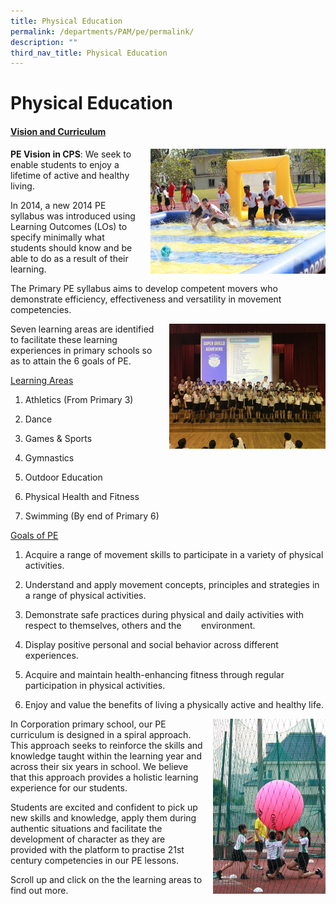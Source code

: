 ```yaml
---
title: Physical Education
permalink: /departments/PAM/pe/permalink/
description: ""
third_nav_title: Physical Education
---
```


Physical Education 
===================
#### <u>Vision and Curriculum</u>

<img src="/images/PE1.jpeg" style="width:280px;height:200px;margin-left:15px;" align = "right">


**PE Vision in CPS**: We seek to enable students to enjoy a lifetime of active and healthy living.  

  

In 2014, a new 2014 PE syllabus was introduced using Learning Outcomes (LOs) to specify minimally what students should know and be able to do as a result of their learning.   

  

The Primary PE syllabus aims to develop competent movers who demonstrate efficiency, effectiveness and versatility in movement competencies.



<img src="/images/PE2.jpeg" style="width:250px;height:200px;margin-left:15px;" align = "right">

Seven learning areas are identified to facilitate these learning experiences in primary schools so as to attain the 6 goals of PE. 

  

<u>Learning Areas</u>

  

1. Athletics (From Primary 3)

2. Dance

3. Games & Sports

4. Gymnastics

5. Outdoor Education

6. Physical Health and Fitness

7. Swimming (By end of Primary 6)



<u>Goals of PE</u>

  

1. Acquire a range of movement skills to participate in a variety of physical activities.

2. Understand and apply movement concepts, principles and strategies in a range of physical activities.

3. Demonstrate safe practices during physical and daily activities with respect to themselves, others and the        environment.

4. Display positive personal and social behavior across different experiences.

5. Acquire and maintain health-enhancing fitness through regular participation in physical activities.

6. Enjoy and value the benefits of living a physically active and healthy life.


<img src="/images/PE3.jpeg" style="width:180px;height:280px;margin-left:15px;" align = "right">

In Corporation primary school, our PE curriculum is designed in a spiral approach. 
This approach seeks to reinforce the skills and knowledge taught within the learning year and across their six years in school. We believe that this approach provides a holistic learning experience for our students. 

  

Students are excited and confident to pick up new skills and knowledge, apply them during authentic situations and facilitate the development of character as they are provided with the platform to practise 21st century competencies in our PE lessons.

  

  

  

Scroll up and click on the the learning areas to find out more.